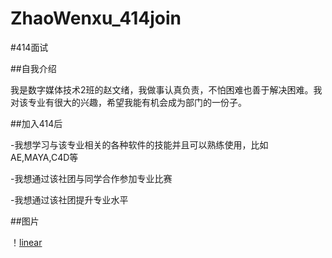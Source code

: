 # ZhaoWenxu_414join
#414面试


##自我介绍


我是数字媒体技术2班的赵文绪，我做事认真负责，不怕困难也善于解决困难。我对该专业有很大的兴趣，希望我能有机会成为部门的一份子。


##加入414后


-我想学习与该专业相关的各种软件的技能并且可以熟练使用，比如AE,MAYA,C4D等


-我想通过该社团与同学合作参加专业比赛


-我想通过该社团提升专业水平

##图片

！[linear](file01/Howl's-Moving-Castle-Studio-Ghibli-fantasy-art-clouds-daylight-couple-1745785-wallhere.com.jpg)
